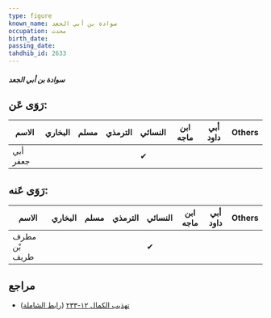 ```yaml
---
type: figure
known_name: سوادة بن أبي الجعد
occupation: محدث
birth_date:
passing_date:
tahdhib_id: 2633
---
```

##### سوادة بن أبي الجعد

## رَوَى عَن:
| الاسم    | البخاري | مسلم | الترمذي | النسائي | ابن ماجه | أبي داود | Others |
| -------- | ------- | ---- | ------- | ------- | -------- | -------- | ------ |
| أبي جعفر |         |      |         | ✔       |          |          |        |
## رَوَى عَنه:
| الاسم         | البخاري | مسلم | الترمذي | النسائي | ابن ماجه | أبي داود | Others |
| ------------- | ------- | ---- | ------- | ------- | -------- | -------- | ------ |
| مطرف بْن طريف |         |      |         | ✔       |          |          |        |
## مراجع
- [تهذيب الكمال ١٢-٢٣٣](obsidian://open?vault=Tahdhib-al-Kamal&file=Figures/٢٦٣٣-سوادة%20بن%20أبي%20الجعد) ([رابط الشاملة](https://shamela.ws/book/3722/6006))